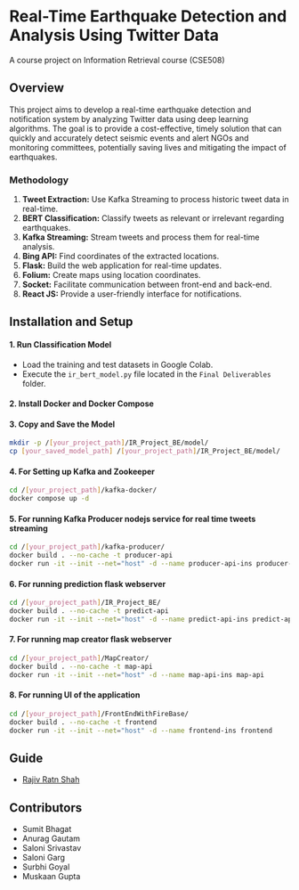 # Real-Time Earthquake Detection and Analysis Using Twitter Data
A course project on Information Retrieval course (CSE508)

## Overview
This project aims to develop a real-time earthquake detection and notification system by analyzing Twitter data using deep learning algorithms. The goal is to provide a cost-effective, timely solution that can quickly and accurately detect seismic events and alert NGOs and monitoring committees, potentially saving lives and mitigating the impact of earthquakes.

### Methodology
1. **Tweet Extraction:** Use Kafka Streaming to process historic tweet data in real-time.
2. **BERT Classification:** Classify tweets as relevant or irrelevant regarding earthquakes.
3. **Kafka Streaming:** Stream tweets and process them for real-time analysis.
4. **Bing API:** Find coordinates of the extracted locations.
5. **Flask:** Build the web application for real-time updates.
6. **Folium:** Create maps using location coordinates.
7. **Socket:** Facilitate communication between front-end and back-end.
8. **React JS:** Provide a user-friendly interface for notifications.

## Installation and Setup

#### 1. **Run Classification Model**
   - Load the training and test datasets in Google Colab.
   - Execute the `ir_bert_model.py` file located in the `Final Deliverables` folder.

#### 2. **Install Docker and Docker Compose**

#### 3. **Copy and Save the Model**
   ```bash
   mkdir -p /[your_project_path]/IR_Project_BE/model/
   cp [your_saved_model_path] /[your_project_path]/IR_Project_BE/model/
  ```

#### 4. **For Setting up Kafka and Zookeeper**
  ```bash
cd /[your_project_path]/kafka-docker/
docker compose up -d
  ```

#### 5. **For running Kafka Producer  nodejs service for real time tweets streaming**
  ```bash
cd /[your_project_path]/kafka-producer/
docker build . --no-cache -t producer-api
docker run -it --init --net="host" -d --name producer-api-ins producer-api
  ```

#### 6. **For running prediction flask webserver**
  ```bash
cd /[your_project_path]/IR_Project_BE/
docker build . --no-cache -t predict-api
docker run -it --init --net="host" -d --name predict-api-ins predict-api
  ```

#### 7. **For running map creator flask webserver**
  ```bash
cd /[your_project_path]/MapCreator/
docker build . --no-cache -t map-api
docker run -it --init --net="host" -d --name map-api-ins map-api
  ```

#### 8. **For running UI of the application**
  ```bash
cd /[your_project_path]/FrontEndWithFireBase/
docker build . --no-cache -t frontend
docker run -it --init --net="host" -d --name frontend-ins frontend
  ```

## Guide

- [Rajiv Ratn Shah](https://midas.iiitd.edu.in/team/rajiv-ratn-shah.html)


## Contributors

- Sumit Bhagat
- Anurag Gautam
- Saloni Srivastav
- Saloni Garg
- Surbhi Goyal
- Muskaan Gupta



